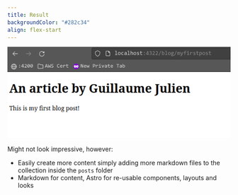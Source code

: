 ```yaml
---
title: Result
backgroundColor: "#282c34"
align: flex-start
---
```


![](../../assets/astro-first-post.png)

Might not look impressive, however:

- Easily create more content simply adding more markdown files to the collection inside the `posts` folder
- Markdown for content, Astro for re-usable components, layouts and looks

